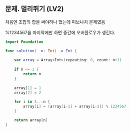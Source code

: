 ## 문제. 멀리뛰기 (LV2)

처음엔 조합의 합을 써야하나 했는데 피보나치 문제였음

%1234567을 마지막에만 하면 중간에 오버플로우가 생긴다.

``` swift
import Foundation

func solution(_ n: Int) -> Int {
    
    var array = Array<Int>(repeating: 0, count: n+1)
    
    if n <= 3 {
        return n
    }
    
    array[1] = 1
    array[2] = 2
    
    for i in 3...n {
        array[i] = (array[i-1] + array[i-2]) % 1234567
    }

    return array[n]
}
```
